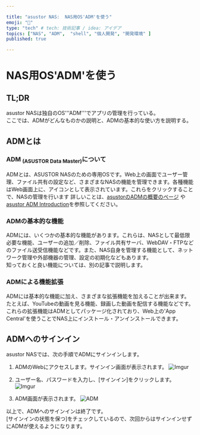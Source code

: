 ```yaml
---

title: "asustor NAS:  NAS用OS'ADM'を使う"
emoji: "🍆"
type: "tech" # tech: 技術記事 / idea: アイデア
topics: ["NAS", "ADM",  "shell", "個人開発", "開発環境" ]
published: true

---
```


# NAS用OS'ADM'を使う



## TL;DR

asustor NASは独自のOS'''ADM'''でアプリの管理を行っている。  
ここでは、ADMがどんなものかの説明と、ADMの基本的な使い方を説明する。

## ADMとは
### ADM <sub>(ASUSTOR Data Master)</sub>について
  ADMとは、ASUSTOR NASのための専用OSです。Web上の画面でユーザー管理、ファイル共有の設定など、さまざまなNASの機能を管理できます。各種機能はWeb画面上に、アイコンとして表示されています。これらをクリックすることで、NASの管理を行います
  詳しいことは、[asustorのADMの概要のページ](https://www.asustor.com/admv2?type=1&subject=1&sub=101&lan=jpn) や[asustor ADM Introduction](https://www.asustor.com/materials/datasheet/ADM_introduction_JPN_20180824-edm.pdf)を参照してください。



### ADMの基本的な機能

  ADMには、いくつかの基本的な機能があります。これらは、NASとして最低限必要な機能、ユーザーの追加／削除、ファイル共有サーバ、WebDAV・FTPなどのファイル送受信機能などです。また、NAS自身を管理する機能として、ネットワーク管理や外部機器の管理、設定の初期化などもあります。  
知っておくと良い機能については、別の記事で説明します。



### ADMによる機能拡張
  ADMには基本的な機能に加え、さまざまな拡張機能を加えることが出来ます。たとえば、YouTubeの動画を見る機能、録画した動画を配信する機能などです。  
これらの拡張機能はADMとしてパッケージ化されており、Web上の'App Central'を使うことでNAS上にインストール・アンインストールできます。





## ADMへのサインイン
  asustor NASでは、次の手順でADMにサインインします。

1. ADMのWebにアクセスします。サインイン画面が表示されます。
   ![Imgur](https://i.imgur.com/u0gujYQ.jpg)
  

2. ユーザー名、パスワードを入力し、[サインイン]をクリックします。
   ![Imgur](https://i.imgur.com/dRw4lKM.jpg)
  

3.  ADM画面が表示されます。
   ![ADM](https://i.imgur.com/8rQ2dV6.jpg)
  

以上で、ADMへのサインインは終了です。  
[サインインの状態を保つ]をチェックしているので、次回からはサインインせずにADMが使えるようになります。

